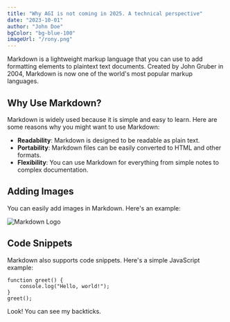 ```yaml
---
title: "Why AGI is not coming in 2025. A technical perspective"
date: "2023-10-01"
author: "John Doe"
bgColor: "bg-blue-100"
imageUrl: "/rony.png"
---
```


Markdown is a lightweight markup language that you can use to add formatting elements to plaintext text documents. Created by John Gruber in 2004, Markdown is now one of the world's most popular markup languages.

## Why Use Markdown?

Markdown is widely used because it is simple and easy to learn. Here are some reasons why you might want to use Markdown:

- **Readability**: Markdown is designed to be readable as plain text.
- **Portability**: Markdown files can be easily converted to HTML and other formats.
- **Flexibility**: You can use Markdown for everything from simple notes to complex documentation.

## Adding Images

You can easily add images in Markdown. Here's an example:

![Markdown Logo](/youtube.png)

## Code Snippets

Markdown also supports code snippets. Here's a simple JavaScript example:

```
function greet() {
    console.log("Hello, world!");
}
greet();
```

Look! You can see my backticks.
